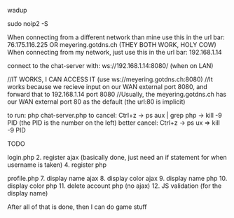 wadup

sudo noip2 -S

When connecting from a different network than mine use this in the url bar: 76.175.116.225 OR meyering.gotdns.ch (THEY BOTH WORK, HOLY COW)
When connecting from my network, just use this in the url bar: 192.168.1.14

connect to the chat-server with: ws://192.168.1.14:8080/ (when on LAN)


//IT WORKS, I CAN ACCESS IT (use ws://meyering.gotdns.ch:8080)
//It works because we recieve input on our WAN external port 8080, and forward that to 192.168.1.14 port 8080
//Usually, the meyering.gotdns.ch has our WAN external port 80 as the default (the url:80 is implicit)


to run: php chat-server.php
to cancel: Ctrl+z -> ps aux | grep php -> kill -9 PID (the PID is the number on the left)
better cancel: Ctrl+z -> ps ux  => kill -9 PID


TODO

login.php
2. register ajax (basically done, just need an if statement for when username is taken)
4. register php

profile.php
7. display name ajax
8. display color ajax
9. display name php
10. display color php
11. delete account php (no ajax)
12. JS validation (for the display name)

After all of that is done, then I can do game stuff